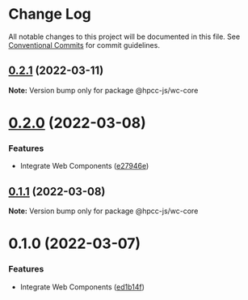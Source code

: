 # Change Log

All notable changes to this project will be documented in this file.
See [Conventional Commits](https://conventionalcommits.org) for commit guidelines.

## [0.2.1](https://github.com/hpcc-systems/Visualization/compare/@hpcc-js/wc-core@0.2.0...@hpcc-js/wc-core@0.2.1) (2022-03-11)

**Note:** Version bump only for package @hpcc-js/wc-core





# [0.2.0](https://github.com/hpcc-systems/Visualization/compare/@hpcc-js/wc-core@0.1.1...@hpcc-js/wc-core@0.2.0) (2022-03-08)


### Features

* Integrate Web Components ([e27946e](https://github.com/hpcc-systems/Visualization/commit/e27946e437a164e0e07a80a415f8513226a693be))





## [0.1.1](https://github.com/hpcc-systems/hpcc-js/compare/@hpcc-js/wc-core@0.1.0...@hpcc-js/wc-core@0.1.1) (2022-03-08)

**Note:** Version bump only for package @hpcc-js/wc-core





# 0.1.0 (2022-03-07)


### Features

* Integrate Web Components ([ed1b14f](https://github.com/hpcc-systems/hpcc-js/commit/ed1b14f1cc8a82a4fbde1cf6767a0195bc16933b))
